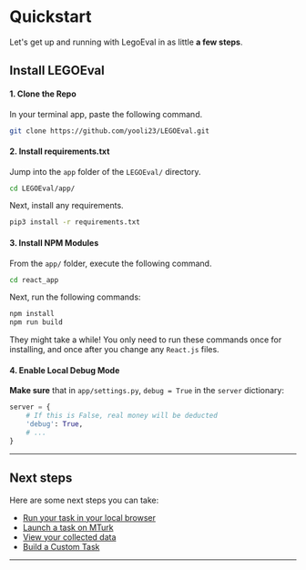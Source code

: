 # Quickstart

Let's get up and running with LegoEval in as little **a few steps**.

## Install LEGOEval

#### 1. Clone the Repo
In your terminal app, paste the following command.
```bash
git clone https://github.com/yooli23/LEGOEval.git
```

#### 2. Install requirements.txt
Jump into the `app` folder of the `LEGOEval/` directory.
```bash
cd LEGOEval/app/
```
Next, install any requirements.
```bash
pip3 install -r requirements.txt
```

#### 3. Install NPM Modules
From the `app/` folder, execute the following command.
```bash
cd react_app
```
Next, run the following commands:
```bash
npm install
npm run build
```
They might take a while! You only need to run these commands once for installing, and once after you change any `React.js` files.

#### 4. Enable Local Debug Mode
**Make sure** that in `app/settings.py`, `debug = True` in the `server` dictionary:
```python
server = {
    # If this is False, real money will be deducted
    'debug': True,
    # ...
}
```

---

## Next steps

Here are some next steps you can take:

- [Run your task in your local browser](/runlocal)
- [Launch a task on MTurk](/mturk)
- [View your collected data](/viewdata)
- [Build a Custom Task](task/customize)

---